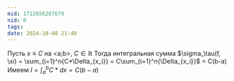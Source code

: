 ```yaml
---
mid: 1712656287679
nid: 0
tags: 
date: 2024-10-08 21:40
---
```

Пусть $x \equiv C$ на <a;b>, $C \in \mathbb{R}$
Тогда интегральная сумма $\sigma_\tau(f, \xi) = \sum_{i=1}^n{C*\Delta_{x_i}} = C\sum_{i=1}^n{\Delta_{x_i}}$ = C(b-a)
Имеем $I = \int_a^b{C*dx} = C(b-a)$